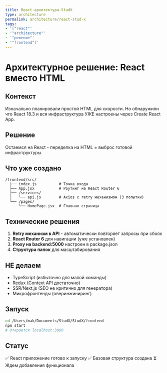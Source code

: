 ```yaml
---
title: React-архитектура-StudX
type: architecture
permalink: architecture/react-stud-x
tags:
- '["react"'
- '"architecture"'
- '"решение"'
- '"frontend"]'
---
```


# Архитектурное решение: React вместо HTML

## Контекст
Изначально планировали простой HTML для скорости. Но обнаружили что React 18.3 и вся инфраструктура УЖЕ настроены через Create React App.

## Решение
Остаемся на React - переделка на HTML = выброс готовой инфраструктуры.

## Что уже создано
```
/frontend/src/
  ├── index.js          # Точка входа
  ├── App.jsx           # Роутинг на React Router 6
  ├── /services/
  │   └── api.js        # Axios с retry механизмом (3 попытки)
  └── /pages/
      └── HomePage.jsx  # Главная страница
```

## Технические решения
1. **Retry механизм в API** - автоматически повторяет запросы при сбоях
2. **React Router 6** для навигации (уже установлен)
3. **Proxy на backend:5000** настроен в package.json
4. **Структура папок** для масштабирования

## НЕ делаем
- TypeScript (избыточно для малой команды)
- Redux (Context API достаточно)
- SSR/Next.js (SEO не критично для генератора)
- Микрофронтенды (оверинжиниринг)

## Запуск
```bash
cd /Users/mak/Documents/StudX/StudX/frontend
npm start
# Откроется localhost:3000
```

## Статус
✅ React приложение готово к запуску
✅ Базовая структура создана
⏳ Ждем добавления функционала